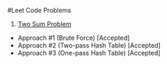 #Leet Code Problems

1. [Two Sum Problem](https://leetcode.com/articles/two-sum/)
  + Approach #1 (Brute Force) [Accepted]
  + Approach #2 (Two-pass Hash Table) [Accepted]
  + Approach #3 (One-pass Hash Table) [Accepted]


